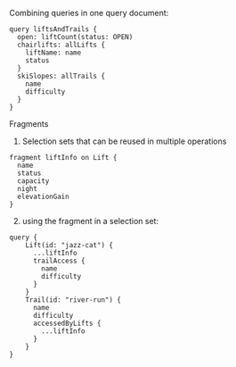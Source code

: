 Combining queries in one query document:
```
query liftsAndTrails {
  open: liftCount(status: OPEN)
  chairlifts: allLifts {
    liftName: name
    status
  }
  skiSlopes: allTrails {
    name
    difficulty
  }
}
```

Fragments
1. Selection sets that can be reused in multiple operations
```
fragment liftInfo on Lift {
  name
  status
  capacity
  night
  elevationGain
}
```
2. using the fragment in a selection set:
```
query {
    Lift(id: "jazz-cat") {
      ...liftInfo
      trailAccess {
        name
        difficulty
      }
    }
    Trail(id: "river-run") {
      name
      difficulty
      accessedByLifts {
        ...liftInfo
      }
    }
}
```
